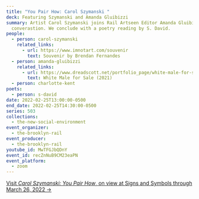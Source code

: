 ```yaml
---
title: "You Pair How: Carol Szymanski "
deck: Featuring Szymanski and Amanda Gluibizzi
summary: Artist Carol Szymanski joins Rail Artseen Editor Amanda Gluibizzi for a
  converastion. We conclude with a poetry reading by S. David.
people:
  - person: carol-szymanski
    related_links:
      - url: https://www.imnotart.com/souvenir
        text: Souvenir by Brendan Fernandes
  - person: amanda-gluibizzi
    related_links:
      - url: https://www.dreadscott.net/portfolio_page/white-male-for-sale/
        text: White Male for Sale (2021)
  - person: charlotte-kent
poets:
  - person: s-david
date: 2022-02-25T13:00:00-0500
end_date: 2022-02-25T14:30:00-0500
series: 503
collections:
  - the-new-social-environment
event_organizer:
  - the-brooklyn-rail
event_producer:
  - the-brooklyn-rail
youtube_id: MwTFGJbQDnY
event_id: recZnNuB9CM23eaPN
event_platform:
  - zoom
---
```

[Visit *Carol Szymanski: You Pair How*, on view at Signs and Symbols through March 26, 2022 →](https://www.signsandsymbols.art/exhibitions/you-pair-how)